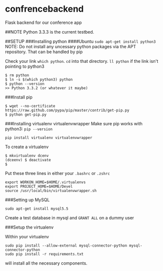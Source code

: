 confrencebackend
================

Flask backend for our conference app

##NOTE
Python 3.3.3 is the current testbed.

##SETUP
###Installing python
####Ubuntu
`sudo apt-get install python3` NOTE: Do not install any uncessary python packages via the APT repository. That can be handled by pip

Check your link `which python`. `cd` into that directory. `ll python` if the link isn't pointing to python3
    
    $ rm python
    $ ln -s $(which python3) python
    $ python --version 
    >> Python 3.3.2 (or whatever it maybe)

###Install pip
    
    $ wget --no-certificate https://raw.github.com/pypa/pip/master/contrib/get-pip.py
    $ python get-pip.py

###Installing virtualenv virtualenvwrapper
Make sure pip works with python3: `pip --version`
    
    pip install virtualenv virtualenvwrapper

To create a virtualenv
    
    $ mkvirtualenv dcenv
    (dceenv) $ deactivate
    $ 

Put these three lines in either your `.bashrc` or `.zshrc`

    export WORKON_HOME=$HOME/.virtualenvs
    export PROJECT_HOME=$HOME/Devel
    source /usr/local/bin/virtualenvwrapper.sh

###Setting up MySQL

    sudo apt-get install mysql5.5

Create a test database in mysql and `GRANT ALL` on a dummy user


###Setup the virtualenv

Within your virtualenv 

    sudo pip install --allow-external mysql-connector-python mysql-connector-python
    sudo pip install -r requirements.txt 

will install all the necessary components. 